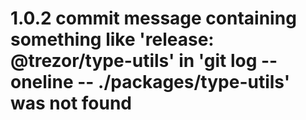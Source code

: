 # 1.0.2  commit message containing something like 'release: @trezor/type-utils' in 'git log --oneline -- ./packages/type-utils' was not found    

